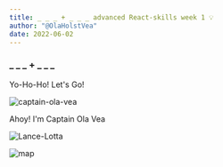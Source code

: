 ```yaml
---
title: _ _ _ + _ _ _ advanced React-skills week 1 💡
author: "@OlaHolstVea"
date: 2022-06-02
---
```


### _ _ _ + _ _ _


Yo-Ho-Ho! Let's Go!


![captain-ola-vea](https://res.cloudinary.com/lilly-labs-consulting/image/upload/v1653464315/queen.raae.codes-test-4/ruby/_testimonials/captain-ola-avatar.jpg)

Ahoy! I'm Captain Ola Vea


![Lance-Lotta](https://res.cloudinary.com/lilly-labs-consulting/image/upload/v1653464667/queen.raae.codes-test-5/ruby/Ruby_Reckless_1.jpg)



![map](./map.png)